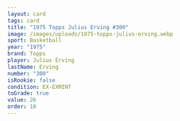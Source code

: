 ```yaml
---
layout: card
tags: card
title: "1975 Topps Julius Erving #300"
image: /images/uploads/1975-topps-julius-erving.webp
sport: Basketball
year: "1975"
brand: Topps
player: Julius Erving
lastName: Erving
number: "300"
isRookie: false
condition: EX-EXMINT
toGrade: true
value: 26
order: 10
---
```

